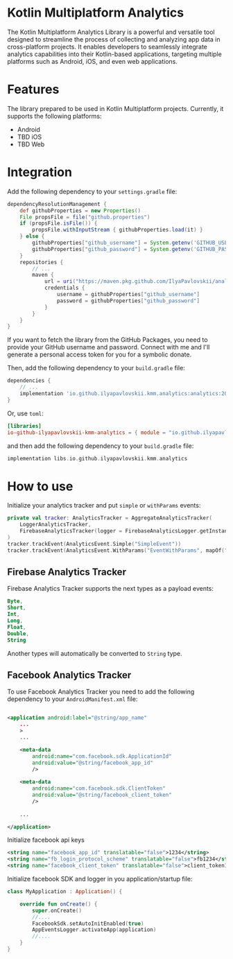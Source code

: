 # Kotlin Multiplatform Analytics

The Kotlin Multiplatform Analytics Library is a powerful and versatile tool designed to streamline
the process of collecting and analyzing app data in cross-platform projects.
It enables developers to seamlessly integrate analytics capabilities into their Kotlin-based
applications, targeting multiple platforms such as Android, iOS, and even web applications.

# Features

The library prepared to be used in Kotlin Multiplatform projects. Currently, it supports the
following platforms:

* Android
* TBD iOS
* TBD Web

# Integration

Add the following dependency to your `settings.gradle` file:

```gradle
dependencyResolutionManagement {
    def githubProperties = new Properties()
    File propsFile = file("github.properties")
    if (propsFile.isFile()) {
        propsFile.withInputStream { githubProperties.load(it) }
    } else {
        githubProperties["github_username"] = System.getenv('GITHUB_USERNAME')
        githubProperties["github_password"] = System.getenv('GITHUB_PASSWORD')
    }
    repositories {
        // ...
        maven {
            url = uri("https://maven.pkg.github.com/IlyaPavlovskii/analytics")
            credentials {
                username = githubProperties["github_username"]
                password = githubProperties["github_password"]
            }
        }
    }
} 
```

If you want to fetch the library from the GitHub Packages, you need to provide your GitHub username
and password. Connect with me and I'll generate a personal access token for you for a symbolic
donate.

Then, add the following dependency to your `build.gradle` file:

```gradle
dependencies {
    // ...
    implementation 'io.github.ilyapavlovskii.kmm.analytics:analytics:2023.08.03'
}
```

Or, use `toml`:

```toml
[libraries]
io-github-ilyapavlovskii-kmm-analytics = { module = "io.github.ilyapavlovskii.kmm.analytics:analytics", version = "2023.08.03" }
```

and then add the following dependency to your `build.gradle` file:

```gradle
implementation libs.io.github.ilyapavlovskii.kmm.analytics
```

# How to use

Initialize your analytics tracker and put `simple` or `withParams` events:

```kotlin
private val tracker: AnalyticsTracker = AggregateAnalyticsTracker(
    LoggerAnalyticsTracker,
    FirebaseAnalyticsTracker(logger = FirebaseAnalyticsLogger.getInstance(androidContext()))
)
tracker.trackEvent(AnalyticsEvent.Simple("SimpleEvent"))
tracker.trackEvent(AnalyticsEvent.WithParams("EventWithParams", mapOf("param1" to "value1")))
```

## Firebase Analytics Tracker

Firebase Analytics Tracker supports the next types as a payload events:

```kotlin
Byte,
Short,
Int,
Long,
Float,
Double,
String
```

Another types will automatically be converted to `String` type.

## Facebook Analytics Tracker

To use Facebook Analytics Tracker you need to add the following dependency to
your `AndroidManifest.xml` file:

```xml

<application android:label="@string/app_name" 
    ...
    >
    ...

    <meta-data
        android:name="com.facebook.sdk.ApplicationId" 
        android:value="@string/facebook_app_id" 
        />
    
    <meta-data
        android:name="com.facebook.sdk.ClientToken"
        android:value="@string/facebook_client_token" 
        />
    
    ...

</application>
```

Initialize facebook api keys

```xml
<string name="facebook_app_id" translatable="false">1234</string>
<string name="fb_login_protocol_scheme" translatable="false">fb1234</string>
<string name="facebook_client_token" translatable="false">client_token1234</string>
```

Initialize facebook SDK and logger in you application/startup file:

```kotlin
class MyApplication : Application() {

    override fun onCreate() {
        super.onCreate()
        //....
        FacebookSdk.setAutoInitEnabled(true)
        AppEventsLogger.activateApp(application)
        //....
    }
}
```
